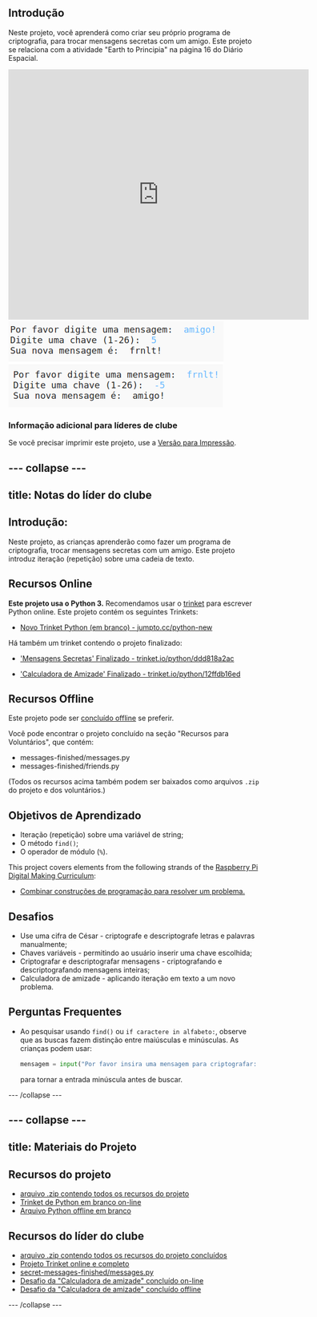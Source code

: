## Introdução

Neste projeto, você aprenderá como criar seu próprio programa de criptografia, para trocar mensagens secretas com um amigo. Este projeto se relaciona com a atividade "Earth to Principia" na página 16 do Diário Espacial.

<div class="trinket">
  <iframe src="https://trinket.io/embed/python/ddd818a2ac?outputOnly=true&start=result" width="600" height="500" frameborder="0" marginwidth="0" marginheight="0" allowfullscreen>
  </iframe>
  <img src="images/messages-finished.png">
</div>

### Informação adicional para líderes de clube

Se você precisar imprimir este projeto, use a [Versão para Impressão](https://projects.raspberrypi.org/en/projects/secret-messages/print).

## \--- collapse \---

## title: Notas do líder do clube

## Introdução:

Neste projeto, as crianças aprenderão como fazer um programa de criptografia, trocar mensagens secretas com um amigo. Este projeto introduz iteração (repetição) sobre uma cadeia de texto.

## Recursos Online

**Este projeto usa o Python 3.** Recomendamos usar o [trinket](https://trinket.io/) para escrever Python online. Este projeto contém os seguintes Trinkets:

* [Novo Trinket Python (em branco) - jumpto.cc/python-new](http://jumpto.cc/python-new)

Há também um trinket contendo o projeto finalizado:

* ['Mensagens Secretas' Finalizado - trinket.io/python/ddd818a2ac](https://trinket.io/python/ddd818a2ac)

* ['Calculadora de Amizade' Finalizado - trinket.io/python/12ffdb16ed](https://trinket.io/python/12ffdb16ed)

## Recursos Offline

Este projeto pode ser [concluído offline](https://www.codeclubprojects.org/en-GB/resources/python-working-offline/) se preferir.

Você pode encontrar o projeto concluído na seção "Recursos para Voluntários", que contém:

* messages-finished/messages.py
* messages-finished/friends.py

(Todos os recursos acima também podem ser baixados como arquivos `.zip` do projeto e dos voluntários.)

## Objetivos de Aprendizado

* Iteração (repetição) sobre uma variável de string;
* O método `find()`;
* O operador de módulo (`%`).

This project covers elements from the following strands of the [Raspberry Pi Digital Making Curriculum](https://rpf.io/curriculum):

* [Combinar construções de programação para resolver um problema.](https://www.raspberrypi.org/curriculum/programming/builder)

## Desafios

* Use uma cifra de César - criptografe e descriptografe letras e palavras manualmente;
* Chaves variáveis ​​- permitindo ao usuário inserir uma chave escolhida;
* Criptografar e descriptografar mensagens - criptografando e descriptografando mensagens inteiras;
* Calculadora de amizade - aplicando iteração em texto a um novo problema.

## Perguntas Frequentes

* Ao pesquisar usando `find()` ou `if caractere in alfabeto:`, observe que as buscas fazem distinção entre maiúsculas e minúsculas. As crianças podem usar:
    
    ```python
    mensagem = input("Por favor insira uma mensagem para criptografar: ").lower()
    ```
    
    para tornar a entrada minúscula antes de buscar.

\--- /collapse \---

## \--- collapse \---

## title: Materiais do Projeto

## Recursos do projeto

* [arquivo .zip contendo todos os recursos do projeto](resources/secret-messages-project-resources.zip)
* [Trinket de Python em branco on-line](http://jumpto.cc/python-new)
* [Arquivo Python offline em branco](resources/new-new.py)

## Recursos do líder do clube

* [arquivo .zip contendo todos os recursos do projeto concluídos](resources/secret-messages-volunteer-resources.zip)
* [Projeto Trinket online e completo](https://trinket.io/python/ddd818a2ac)
* [secret-messages-finished/messages.py](resources/secret-messages-finished-messages.py)
* [Desafio da "Calculadora de amizade" concluído on-line](https://trinket.io/python/12ffdb16ed)
* [Desafio da "Calculadora de amizade" concluído offline](resources/friendship-calculator-finished-friends.py)

\--- /collapse \---